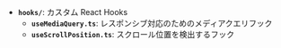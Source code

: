 -   **`hooks/`**: カスタム React Hooks
    -   **`useMediaQuery.ts`**: レスポンシブ対応のためのメディアクエリフック
    -   **`useScrollPosition.ts`**: スクロール位置を検出するフック
